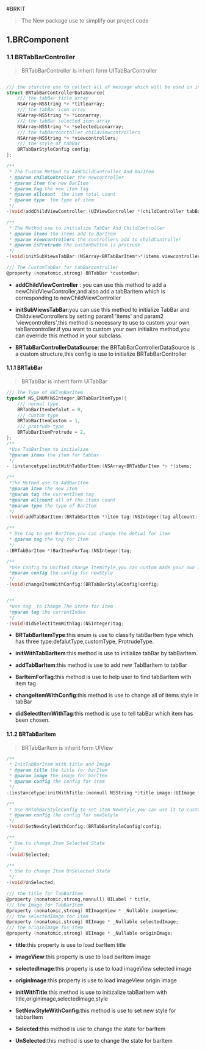 
#BRKIT

> The New package use to simplify our project code

## 1.BRComponent

### 1.1 BRTabBarController

> BRTabBarController is inherit form UITabBarController

```Objective-c

/// the sturctre use to collect all of message which will be used in initialize
struct BRTabBarControllerDataSource{
    /// the tabBar title array
    NSArray<NSString *> *titlearray;
    /// the tabBar icon array
    NSArray<NSString *> *iconarray;
    /// the tabBar selected icon array
    NSArray<NSString *> *selectediconarray;
    /// the tabBarconrtoller childviewcontrollers
    NSArray<NSString *> *viewcontrollers;
    /// the style of tabBar
    BRTabBarStyleConfig config;
};

/**
 * The Custom Method to AddChildController And BarItem
 * @param childController the newcontroller
 * @param item the new BarItem
 * @param tag the new item tag
 * @param allcount  the item total count
 * @param type  the type of item
 */
-(void)addChildViewController:(UIViewController *)childController tabBarItem:(BRTabBarItem *)item tag:(NSInteger)tag allcount:(NSInteger)allcount ItemType:(BRTabBarItemType)type;

/**
 * The Method use to initialize TabBar And ChildController
 * @param items the items add to BarItem
 * @param viewcontrollers the controllers add to childController
 * @param isProtrude the custonButton is protrude
 */
-(void)initSubViewsTabBar:(NSArray<BRTabBarItem*>*)items viewcontrollers:(NSArray<NSString*>*)viewcontrollers isProtrude:(BOOL)isProtrude;

/// The CustomTabBar for tabBarcontroller
@property (nonatomic,strong) BRTabBar *customBar;

```

+ **addChildViewController** : you can use this method to add a newChildViewController,and also add a tabBaritem which is corresponding to newChildViewController

+ **initSubViewsTabBar**:you can use this method to initialize TabBar and ChildviewControllers by setting param1 'items' and param2 'viewcontrollers',this method is necessary to use to custom your own tabBarcontroller.if you want to custom your own initialize method,you can override this method in your subclass. 

+ **BRTabBarControllerDataSource**: the BRTabBarControllerDataSource is a custom structure,this config is use to initialize BRTabBarController



#### 1.1.1 BRTabBar
> BRTabBar is inherit form UITabBar
```Objective-c
/// The Type of BRTabBarItem
typedef NS_ENUM(NSInteger,BRTabBarItemType){
    /// normal type
    BRTabBarItemDefalut = 0,
    /// custom type
    BRTabBarItemCustom = 1,
    /// protrude type
    BRTabBarItemProtrude = 2,
};
/**
 *Use TabBarItem to initialize
 *@param items the item for tabbar
 */
- (instancetype)initWithTabBarItem:(NSArray<BRTabBarItem *> *)items;

/**
 *The Method use to AddBarItem
 *@param item the new item
 *@param tag the currentItem tag
 *@param allcount all of the items count
 *@param type the type of BarItem
 */
-(void)addTabBarItem:(BRTabBarItem *)item tag:(NSInteger)tag allcount:(NSInteger)allcount ItemType:(BRTabBarItemType)type;

/**
 * Use tag to get BarItem,you can change the detial for item
 * @param tag the tag for Item
 */
-(BRTabBarItem *)BarItemForTag:(NSInteger)tag;

/**
 *Use Config to Unified change ItemStyle,you can custom made your own Item
 *@param config the config for newStyle
 */
-(void)changeItemWithConfig:(BRTabBarStyleConfig)config;


/**
 *Use tag  to Change The State for Item
 *@param tag the currentIndex
 */
-(void)didSelectItemWithTag:(NSInteger)tag;
```

+ **BRTabBarItemType**:this enum is use to classify tabBarItem type which has three type:defalutType,customType,
ProtrudeType.

+ **initWithTabBarItem**:this method is use to initialize tabBar by tabBarItem.

+ **addTabBarItem**:this method is use to add new TabBarItem to tabBar

+ **BarItemForTag**:this method is use to help user to find tabBarItem with item tag

+ **changeItemWithConfig**:this method is use to change all of items style in tabBar 

+ **didSelectItemWithTag**:this method is use to tell tabBar which item has been chosen.


#### 1.1.2 BRTabBarItem
> BRTabBarItem is inherit form UIView

```Objective-c
/**
 * InitTabBarItem With title and Image
 * @param title the title for barItem
 * @param image the image for barItem
 * @param config the config for item
 */
-(instancetype)initWithTitle:(nonnull NSString *)title image:(UIImage * _Nullable)image selectedImage:(UIImage * _Nullable )selectedImage config:(BRTabBarStyleConfig) config;

/**
 * Use BRTabBarStyleConfig to set item NewStyle,you can use it to custom your own item
 * @param config the config for newSetyle
 */
-(void)SetNewStyleWithConfig:(BRTabBarStyleConfig)config;

/**
 * Use to change Item Selected State
 */
-(void)Selected;

/**
 * Use to change Item UnSelected State
 */
-(void)UnSelected;

/// the title for TabBarItem
@property (nonatomic,strong,nonnull) UILabel * title;
/// the Image for TabBarItem
@property (nonatomic,strong) UIImageView * _Nullable imageView;
/// the selectedImage for item
@property (nonatomic,strong) UIImage * _Nullable selectedImage;
/// the originImage for item
@property (nonatomic,strong) UIImage * _Nullable originImage;
```
+ **title**:this property is use to load barItem title 

+ **imageView**:this property is use to load barItem image

+ **selectedImage**:this property is use to load imageView selected image

+ **originImage**:this property is use to load imageView origin image

+ **initWithTitle**:this method is use to initizalize tabBarItem with title,originimage,selectedimage,style

+ **SetNewStyleWithConfig**:this method is use to set new style for tabbarItem

+ **Selected**:this method is use to change the state for barItem

+ **UnSelected**:this method is use to change the state for barItem